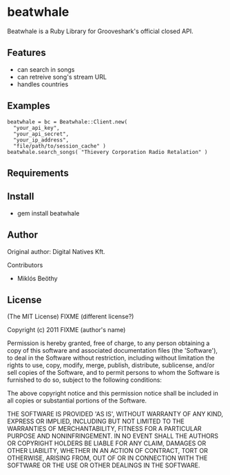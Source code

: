 beatwhale
===========

Beatwhale is a Ruby Library for Grooveshark's official closed API.

Features
--------

* can search in songs
* can retreive song's stream URL
* handles countries

Examples
--------

    beatwhale = bc = Beatwhale::Client.new( 
      "your_api_key", 
      "your_api_secret", 
      "your_ip_address", 
      "file/path/to/session_cache" )
    beatwhale.search_songs( "Thievery Corporation Radio Retalation" )

Requirements
------------

Install
-------

* gem install beatwhale

Author
------

Original author: Digital Natives Kft.

Contributors
* Miklós Beöthy

License
-------

(The MIT License) FIXME (different license?)

Copyright (c) 2011 FIXME (author's name)

Permission is hereby granted, free of charge, to any person obtaining
a copy of this software and associated documentation files (the
'Software'), to deal in the Software without restriction, including
without limitation the rights to use, copy, modify, merge, publish,
distribute, sublicense, and/or sell copies of the Software, and to
permit persons to whom the Software is furnished to do so, subject to
the following conditions:

The above copyright notice and this permission notice shall be
included in all copies or substantial portions of the Software.

THE SOFTWARE IS PROVIDED 'AS IS', WITHOUT WARRANTY OF ANY KIND,
EXPRESS OR IMPLIED, INCLUDING BUT NOT LIMITED TO THE WARRANTIES OF
MERCHANTABILITY, FITNESS FOR A PARTICULAR PURPOSE AND NONINFRINGEMENT.
IN NO EVENT SHALL THE AUTHORS OR COPYRIGHT HOLDERS BE LIABLE FOR ANY
CLAIM, DAMAGES OR OTHER LIABILITY, WHETHER IN AN ACTION OF CONTRACT,
TORT OR OTHERWISE, ARISING FROM, OUT OF OR IN CONNECTION WITH THE
SOFTWARE OR THE USE OR OTHER DEALINGS IN THE SOFTWARE.
